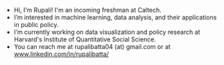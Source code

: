 - Hi, I’m Rupali! I'm an incoming freshman at Caltech.
- I’m interested in machine learning, data analysis, and their applications in public policy.
- I’m currently working on data visualization and policy research at Harvard's Institute of Quantitative Social Science.
- You can reach me at rupalibatta04 (at) gmail.com or at www.linkedin.com/in/rupalibatta/
